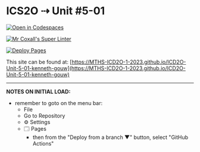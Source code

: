 # ICS2O ⇢ Unit #5-01

[![Open in Codespaces](https://classroom.github.com/assets/launch-codespace-7f7980b617ed060a017424585567c406b6ee15c891e84e1186181d67ecf80aa0.svg)](https://classroom.github.com/open-in-codespaces?assignment_repo_id=14840663)

[![Mr Coxall's Super Linter](https://github.com/MTHS-ICD2O-1-2023/ICD2O-Unit-5-01-kenneth-gouw/workflows/Mr%20Coxall's%20Super%20Linter/badge.svg)](https://github.com/MTHS-ICD2O-1-2023/ICD2O-Unit-5-01-kenneth-gouw/actions)

[![Deploy Pages](https://github.com/MTHS-ICD2O-1-2023/ICD2O-Unit-5-01-kenneth-gouw/workflows/Deploy%20Pages/badge.svg)](https://github.com/MTHS-ICD2O-1-2023/ICD2O-Unit-5-01-kenneth-gouw/actions)

This site can be found at: [https://MTHS-ICD2O-1-2023.github.io/ICD2O-Unit-5-01-kenneth-gouw](https://MTHS-ICD2O-1-2023.github.io/ICD2O-Unit-5-01-kenneth-gouw)

---

**NOTES ON INITIAL LOAD:**
- remember to goto on the menu bar:
  - File
  - Go to Repository
  - ⚙ Settings
  - 🗔 Pages
    - then from the "Deploy from a branch ▼" button, select "GitHub Actions"
